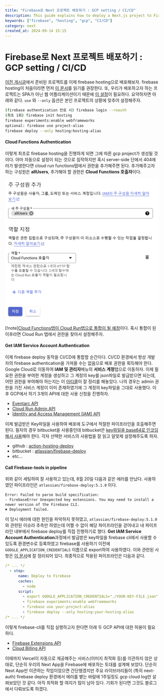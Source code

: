 ```yaml
---
title: "Firebase로 Next 프로젝트 배포하기 : GCP setting / CI/CD"
description: This guide explains how to deploy a Next.js project to Firebase Hosting, covering GCP setup, CI/CD integration, and managing authentication. It also addresses common deployment issues and necessary API configurations.
keywords: ["firebase", "hosting", "gcp", "CI/CD"]
category: next
created_at: 2024-09-14 15:15
---
```


# Firebase로 Next 프로젝트 배포하기 : GCP setting / CI/CD

[이전 게시글](https://pancodev.io/article/next/next-deploy-with-firebase-1)에서 준비된 프로젝트를 이제 firebase hosting으로 배포해보자. firebase hosting이 처음이라면 먼저 [이 문서](https://firebase.google.com/docs/hosting/quickstart)를 읽기를 권장한다. 또, 우리가 배포하고자 하는 프로젝트는 SPA가 아닌 웹 어플리케이션이기 때문에 [이 설정](https://firebase.google.com/docs/hosting/frameworks/frameworks-overview)이 필요하다. 요약하자면 아래와 같다. `use` 와 `--only` 옵션은 본인 프로젝트의 상황에 맞추어 설정해주자.

```bash
(firebase authentication 만료 시) firebase login --reauth
(최초 1회) firebase init hosting
firebase experiments:enable webframeworks
optional: firebase use project-alias
firebase deploy --only hosting:hosting-alias
```

#### Cloud Functions Authentication

이렇게 최초로 firebase hosting을 진행하게 되면 그에 따른 gcp project가 생성될 것이다. 아마 자동으로 설정이 되는 것으로 짐작하지만 혹시 server-side 단에서 404에러가 발생한다면 cloud run functions탭에서 권한을 추가해주면 된다. 추가해주고자 하는 구성원은 **allUsers**, 추가해야 할 권한은 **Cloud Functions 호출자**이다.

![cloud-functions-authentication.png](image/next-deploy-with-firebase-2/cloud-functions-authentication.png)

[!note][Cloud Functions탭이 Cloud Run탭으로 통합이 될 예정](https://cloud.google.com/blog/products/serverless/google-cloud-functions-is-now-cloud-run-functions?hl=en)이다. 혹시 통합이 된 이후라면 Cloud Run 탭에서 권한을 찾아서 설정해주자.

#### Get IAM Service Account Authentication

이제 firebase deploy 동작을 CI/CD에 통합할 순간이다. CI/CD 환경에서 항상 개발자의 firebase authentication을 가져올 수는 없음으로 배포 권한을 획득해야 한다. Google Cloud로 이동하여 **IAM 및 관리자**메뉴의 **서비스 계정**탭으로 이동하자. 이제 필요한 권한을 부여한 계정을 생성하고 그 계정의 key를 json파일로 발급받으면 되는데, 어떤 권한을 부여해야 하는지는 이 [아티클](https://medium.com/@jankir/how-to-deploy-firebase-functions-in-ci-using-a-service-account-key-with-801be78251cf)이 잘 정리를 해놓았다. 나의 경우는 admin 권한을 가진 서비스 계정이 이미 존재하였기에 그 계정의 key파일을 그대로 사용했다. 이후 GCP에서 하기 3개의 API에 대한 사용 신청을 진행하자.

- [Eventarc API](https://console.cloud.google.com/apis/library/eventarc.googleapis.com)
- [Cloud Run Admin API](https://console.cloud.google.com/apis/library/run.googleapis.com)
- [Identity and Access Management (IAM) API](https://console.cloud.google.com/apis/library/iam.googleapis.com)

이제 발급받은 Key파일을 사용하여 배포에 도구에서 적절한 파이프라인을 호출해주면 된다. 필자의 경우 bitbucket을 사용중인데 bitbucket은 [key파일을 base64로 인코딩해서 사용](https://community.atlassian.com/t5/Bitbucket-questions/BitBucket-Firebase-Pipeline-error/qaq-p/1995834)해야 한다. 각자 선택한 서비스의 사용법을 잘 읽고 알맞제 설정해주도록 하자.

- github : [action-hosting-deploy](https://github.com/FirebaseExtended/action-hosting-deploy)
- bitbucket : [atlassian/firebase-deploy](https://bitbucket.org/atlassian/firebase-deploy/src/master/)
- etc…

#### Call Firebase-tools in pipeline

위와 같이 세팅하여 잘 사용하고 있는데, 8월 20일 다음과 같은 에러를 만났다. 사용하였던 파이프라인은 `atlassian/firebase-deploy:5.1.0` 이다.

```
Error: Failed to parse build specification:
- FirebaseError Unexpected key extensions. You may need to install a newer version of the Firebase CLI.
✖ Deployment failed.
```

이 당시 에러에 대한 원인을 파악하지 못하였고, `atlassian/firebase-deploy:5.1.0` 와 관련된 이슈라 추측만 하였는데 어쩔 수 없이 해당 파이프라인을 걷어내고 내 파이프라인 내부에서 firebase deploy를 직접 진행하기로 했다. **Get IAM Service Account Authentication**과정에서 발급받은 key파일을 firebase cli에서 사용할 수 있도록 환경변수로 등록하였고 firebase를 사용하기 이전에 `GOOGLE_APPLICATION_CREDENTIALS` 이름으로 export하여 사용하였다. 이와 관련된 사항은 [이 문서](https://cloud.google.com/docs/authentication/application-default-credentials)에 잘 정리되어 있다. 최종적으로 적용된 파이프라인은 다음과 같다.

```yaml
/* ... */
  - step:
      name: Deploy to Firebase
      caches:
        - node
      script:
        - export GOOGLE_APPLICATION_CREDENTIALS="./YOUR-KEY-FILE.json"
        - firebase experiments:enable webframeworks
        - firebase use your-project-alias
        - firebase deploy --only hosting:your-hosting-alias
/* ... */
```

이렇게 firebase-cli를 직접 실행하고자 한다면 아래 두 GCP API에 대한 허용이 필요하다.

- [Firebase Extensions API](https://console.cloud.google.com/marketplace/product/google/firebaseextensions.googleapis.com)
- [Cloud Billing API](https://console.cloud.google.com/marketplace/product/google/cloudbilling.googleapis.com)

이때까지 Vercel이 자동으로 제공해주는 서비스(이미지 최적화 등)를 이관하지 않은 상태로, 단순히 우리의 Next App을 Firebase에 배포하는 토대를 설계해 보았다. 단순히 Next App만 이관하는 작업이었으면 간단했겠지만 주요 라이브러리들이 (특히 next-auth) firebase deploy 환경에서 에러를 뱉는 바람에 1주일정도 gcp cloud log만 살펴보았던 것 같다. 아직 최적화 할 여지가 많이 남아 있다. 기회가 된다면 그것도 블로그에서 다뤄보도록 하겠다.
